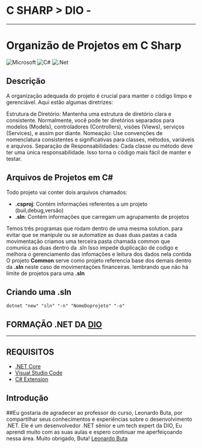 # C SHARP > DIO - 
---
# Organizão de Projetos em C Sharp
![Microsoft](https://img.shields.io/badge/Microsoft-0078D4?style=for-the-badge&logo=microsoft&logoColor=white) ![C#](https://img.shields.io/badge/c%23-%23239120.svg?style=for-the-badge&logo=c-sharp&logoColor=white) ![.Net](https://img.shields.io/badge/.NET-5C2D91?style=for-the-badge&logo=.net&logoColor=white)



## Descrição
 A organização adequada do projeto é crucial para manter o código limpo e gerenciável. Aqui estão algumas diretrizes:

Estrutura de Diretório: Mantenha uma estrutura de diretório clara e consistente. Normalmente, você pode ter diretórios separados para modelos (Models), controladores (Controllers), visões (Views), serviços (Services), e assim por diante.
Nomeação: Use convenções de nomenclatura consistentes e significativas para classes, métodos, variáveis e arquivos.
Separação de Responsabilidades: Cada classe ou método deve ter uma única responsabilidade. Isso torna o código mais fácil de manter e testar.       
## Arquivos de Projetos em C#
Todo projeto vai conter dois arquivos chamados:
- __.csproj__:  Contém informações referentes a um projeto (buil,debug,versão)
- __.sln__:     Contém informações que carregam um agrupamento de projetos 
 

Temos três programas que rodam dentro de uma mesma solution.
para evitar que se manipule ou se automatize as duas duas pastas a cada movimentação criamos uma terceira pasta chamada common
que comunica as duas dentro da .sln
Isso impede duplicação de codigo e melhora o gerenciamento das infomações e leitura dos dados nela contida
O projeto __Common__ serve como projeto referencia base dos demais dentro da __.sln__ neste caso de movimentações financeiras.
lembrando que não há limite de projetos para uma __.sln__

## Criando uma __.sln__
``` dotnet "new" "sln" "-n" "NomeDoprojeto" "-o" ```

## FORMAÇÃO .NET DA [DIO](https://dio.me/curso-dot-net/AFY84PUWVGH8)
---


## REQUISITOS
- [.NET Core](https://dotnet.microsoft.com/download)
- [Visual Studio Code](https://code.visualstudio.com/download)
- [C# Extension](https://marketplace.visualstudio.com/items?itemName=ms-dotnettools.csharp)

## Introdução

##Eu gostaria de agradecer ao professor do curso, Leonardo Buta, por compartilhar seus conhecimentos e experiências sobre o desenvolvimento .NET.
Ele é um desenvolvedor .NET sênior e um tech expert da DIO, Eu aprendi muito com as suas aulas e espero continuar me aperfeiçoando nessa área. Muito obrigado, Buta!
[Leonardo Buta](https://github.com/leonardobuta)
```